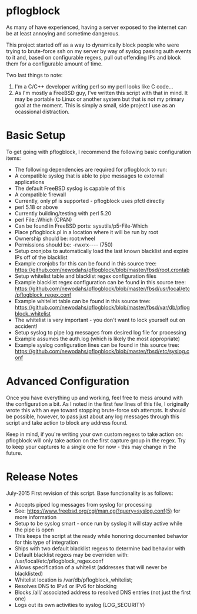 # pflogblock

As many of have experienced, having a server exposed to the internet can be at least annoying and sometime dangerous.

This project started off as a way to dynamically block people who were trying to brute-force ssh on my server by way
of syslog passing auth events to it and, based on configurable regexs, pull out offending IPs and block them for a 
configurable amount of time.

Two last things to note:
 1. I'm a C/C++ developer writing perl so my perl looks like C code...
 2. As I'm mostly a FreeBSD guy, I've written this script with that in mind.  It may be portable to Linux or another system
but that is not my primary goal at the moment.  This is simply a small, side project I use as an ocassional distraction.

# Basic Setup

To get going with pflogblock, I recommend the following basic configuration items:
 * The following dependencies are required for pflogblock to run:
  * A compatible syslog that is able to pipe messages to external applications
   * The default FreeBSD syslog is capable of this
  * A compatible firewall
   * Currently, only pf is supported - pflogblock uses pfctl directly
  * perl 5.18 or above
   * Currently building/testing with perl 5.20
  * perl File::Which (CPAN)
   * Can be found in FreeBSD ports: sysutils/p5-File-Which
 * Place pflogblock.pl in a location where it will be run by root
  * Ownership should be: root:wheel
  * Permissions should be: -rwxrx---- (750)
 * Setup cronjobs to automatically load the last known blacklist and expire IPs off of the blacklist
  * Example cronjobs for this can be found in this source tree: https://github.com/newodahs/pflogblock/blob/master/fbsd/root.crontab
 * Setup whitelist table and blacklist regex configuration files
  * Example blacklist regex configuration can be found in this source tree: https://github.com/newodahs/pflogblock/blob/master/fbsd/usr/local/etc/pflogblock_regex.conf
  * Example whitelist table can be found in this source tree: https://github.com/newodahs/pflogblock/blob/master/fbsd/var/db/pflogblock_whitelist
   * The whitelist is very important - you don't want to lock yourself out on accident!
 * Setup syslog to pipe log messages from desired log file for processing
  * Example assumes the auth.log (which is likely the most appropriate)
  * Example syslog configuration lines can be found in this source tree: https://github.com/newodahs/pflogblock/blob/master/fbsd/etc/syslog.conf
  
  
# Advanced Configuration

Once you have everything up and working, feel free to mess around with the configuration a bit.  As I noted in the
first few lines of this file, I originally wrote this with an eye toward stopping brute-force ssh attempts.  It
should be possible, however, to pass just about any log messages through this script and take action to block any
address found.

Keep in mind, if you're writing your own custom regexs to take action on: pflogblock will only take action on the
first capture group in the regex.  Try to keep your captures to a single one for now - this may change in the future.

# Release Notes

July-2015
First revision of this script.  Base functionality is as follows:
 * Accepts piped log messages from syslog for processing
  * See: https://www.freebsd.org/cgi/man.cgi?query=syslog.conf(5) for more information
 * Setup to be syslog smart - once run by syslog it will stay active while the pipe is open
  * This keeps the script at the ready while honoring documented behavior for this type of integration
 * Ships with two default blacklist regexs to determine bad behavior with
  * Default blacklist regexs may be overriden with: /usr/local/etc/pflogblock_regex.conf
 * Allows specification of a whitelist (addresses that will never be blacklisted)
  * Whitelist location is /var/db/pflogblock_whitelist;
 * Resolves DNS to IPv4 or IPv6 for blocking
  * Blocks /all/ associated address to resolved DNS entries (not just the first one)
 * Logs out its own activities to syslog (LOG_SECURITY)

